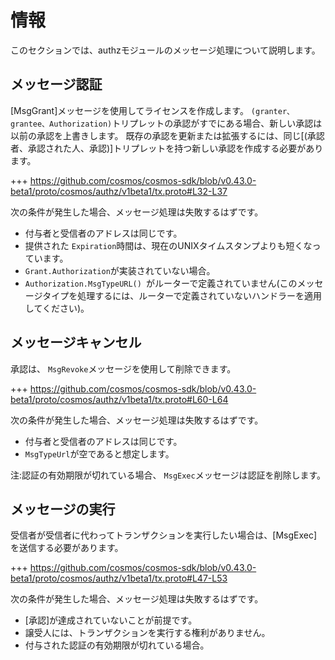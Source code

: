 # 情報

このセクションでは、authzモジュールのメッセージ処理について説明します。

## メッセージ認証

[MsgGrant]メッセージを使用してライセンスを作成します。
`(granter、grantee、Authorization)`トリプレットの承認がすでにある場合、新しい承認は以前の承認を上書きします。 既存の承認を更新または拡張するには、同じ[(承認者、承認された人、承認)]トリプレットを持つ新しい承認を作成する必要があります。

+++ https://github.com/cosmos/cosmos-sdk/blob/v0.43.0-beta1/proto/cosmos/authz/v1beta1/tx.proto#L32-L37

次の条件が発生した場合、メッセージ処理は失敗するはずです。

- 付与者と受信者のアドレスは同じです。
- 提供された `Expiration`時間は、現在のUNIXタイムスタンプよりも短くなっています。
- `Grant.Authorization`が実装されていない場合。
- `Authorization.MsgTypeURL() `がルーターで定義されていません(このメッセージタイプを処理するには、ルーターで定義されていないハンドラーを適用してください)。

## メッセージキャンセル

承認は、 `MsgRevoke`メッセージを使用して削除できます。

+++ https://github.com/cosmos/cosmos-sdk/blob/v0.43.0-beta1/proto/cosmos/authz/v1beta1/tx.proto#L60-L64

次の条件が発生した場合、メッセージ処理は失敗するはずです。

- 付与者と受信者のアドレスは同じです。
- `MsgTypeUrl`が空であると想定します。

注:認証の有効期限が切れている場合、 `MsgExec`メッセージは認証を削除します。

## メッセージの実行

受信者が受信者に代わってトランザクションを実行したい場合は、[MsgExec]を送信する必要があります。

+++ https://github.com/cosmos/cosmos-sdk/blob/v0.43.0-beta1/proto/cosmos/authz/v1beta1/tx.proto#L47-L53

次の条件が発生した場合、メッセージ処理は失敗するはずです。

- [承認]が達成されていないことが前提です。
- 譲受人には、トランザクションを実行する権利がありません。
- 付与された認証の有効期限が切れている場合。